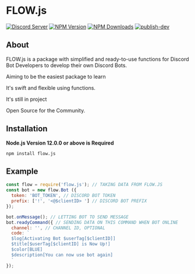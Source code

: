 
<br />

# FLOW.js
[![Discord Server](https://img.shields.io/discord/773352845738115102?color=5865F2&logo=discord&logoColor=white)](https://flow.js.org/invite)
[![NPM Version](https://img.shields.io/npm/v/aoi.js.svg?maxAge=3600)](https://www.npmjs.com/package/flow.js)
[![NPM Downloads](https://img.shields.io/npm/dt/aoi.js.svg?maxAge=3600)](https://www.npmjs.com/package/flow.js)
[![publish-dev](https://github.com/flow-js/flow.js/actions/workflows/publish-dev.yml/badge.svg?branch=master)](https://github.com/flow-js/flow.js/actions/workflows/publish-dev.yml)
## About
FLOW.js is a package with simplified and ready-to-use functions for Discord Bot Developers to develop their own Discord Bots.

Aiming to be the easiest package to learn

It's swift and flexible using functions.

It's still in project

Open Source for the Community.
## Installation
**Node.js Version 12.0.0 or above is Required**
```shh-session
npm install flow.js
```

## Example
```js
const flow = require('flow.js'); // TAKING DATA FROM FLOW.JS
const bot = new flow.Bot ({
  token: 'BOT_TOKEN', // DISCORD BOT TOKEN
  prefix: ['!', '<@$clientID> '] // DISCORD BOT PREFIX
});

bot.onMessage(); // LETTING BOT TO SEND MESSAGE
bot.readyCommand({ // SENDING DATA ON THIS COMMAND WHEN BOT ONLINE
  channel: '', // CHANNEL ID, OPTIONAL
  code: `
  $log[Activating Bot $userTag[$clientID]]
  $title[$userTag[$clientID] is Now Up!]
  $color[BLUE]
  $description[You can now use bot again]
  `
});
```
